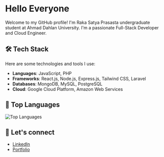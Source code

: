 # Hello Everyone

Welcome to my GitHub profile! I'm Raka Satya Prasasta undergraduate student at Ahmad Dahlan University. I'm a passionate Full-Stack Developer and Cloud Engineer.

## 🛠️ Tech Stack
Here are some technologies and tools I use:

- **Languages**: JavaScript, PHP
- **Frameworks**: React.js, Node.js, Express.js, Tailwind CSS, Laravel
- **Databases**: MongoDB, MySQL, PostgreSQL
- **Cloud**: Google Cloud Platform, Amazon Web Services

## 🚀 Top Languages

![Top Languages](https://github-readme-stats.vercel.app/api/top-langs/?username=RakaSP&layout=compact&theme=radical)


## 🤝 Let's connect

- [LinkedIn](https://www.linkedin.com/in/raka-prasasta/)
- [Portfolio](https://rakaprasasta.vercel.app/)
